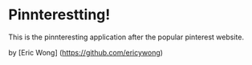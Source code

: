 # Pinnterestting!

This is the pinnteresting application after the popular pinterest website.

by [Eric Wong] (https://github.com/ericywong)
